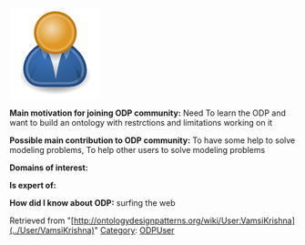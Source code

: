 [![Image:ODPUser.png](../images/a/a6/ODPUser.png)](../Image/ODPUser.png "Image:ODPUser.png")




  





__Main motivation for joining ODP community:__ Need To learn the ODP and want to build an ontology with restrctions and limitations working on it


__Possible main contribution to ODP community:__ To have some help to solve modeling problems, To help other users to solve modeling problems


__Domains of interest:__


  



__Is expert of:__


  

__How did I know about ODP:__ surfing the web






Retrieved from "[http://ontologydesignpatterns.org/wiki/User:VamsiKrishna](../User/VamsiKrishna)"
 [Category](http://ontologydesignpatterns.org/wiki/Special:Categories "Special:Categories"): [ODPUser](../Category/ODPUser "Category:ODPUser")